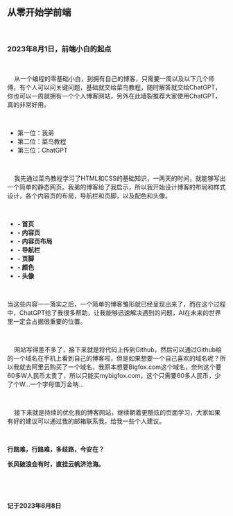 ## 从零开始学前端

&nbsp;

### 2023年8月1日，前端小白的起点 

&nbsp;

&nbsp;&nbsp;&nbsp;&nbsp;从一个编程的零基础小白，到拥有自己的博客，只需要一周以及以下几个师傅，有个人可以问关键问题，基础就交给菜鸟教程，随时解答就交给ChatGPT，你也可以一周就拥有一个个人博客网站，另外在此墙裂推荐大家使用ChatGPT，真的非常好用。

&nbsp;

- 第一位：我弟
- 第二位：菜鸟教程
- 第三位：ChatGPT

&nbsp;

&nbsp;&nbsp;&nbsp;&nbsp;我先通过菜鸟教程学习了HTML和CSS的基础知识，一两天的时间，就能够写出一个简单的静态网页。我弟的博客给了我启示，所以我开始设计博客的布局和样式设计，各个内容页的布局，导航栏和页脚，以及配色和头像。

&nbsp;

- **- 首页**
- **- 内容页**
- **- 内容页布局**
- **- 导航栏**
- **- 页脚**
- **- 颜色**
- **- 头像**

&nbsp;

当这些内容一一落实之后，一个简单的博客雏形就已经呈现出来了，而在这个过程中，ChatGPT给了我很多帮助，让我能够迅速解决遇到的问题，AI在未来的世界里一定会占据很重要的位置。

&nbsp;

&nbsp;&nbsp;&nbsp;&nbsp;网站写得差不多了，接下来就是将代码上传到Github，然后可以通过Github给的一个域名在手机上看到自己的博客啦，但是如果想要一个自己喜欢的域名呢？所以我就去阿里云购买了一个域名，我原本想要Bigfox.com这个域名，奈何这个要60多W人民币太贵了，所以只能买mybigfox.com，这个只需要60多人民币，少了个W...一个字母值万金呐...

&nbsp;

&nbsp;&nbsp;&nbsp;&nbsp;接下来就是持续的优化我的博客网站，继续朝着更酷炫的页面学习，大家如果有好的建议可以通过我的邮箱联系我，给我一些个人建议。

&nbsp;

**行路难，行路难，多歧路，今安在？**


**长风破浪会有时，直挂云帆济沧海。**

&nbsp;


&nbsp;

**记于2023年8月8日**

&nbsp;

